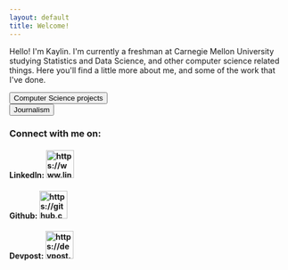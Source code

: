 ```yaml
---
layout: default
title: Welcome!
---
```

<style>
    /* input[type=button]{
        background-color: #4CAF50;
        outline: black
        /* color: black */
    } */
    .link{
        background-color: white
        outline: black
        font-size: 18em
        padding: 2em
    }
</style>
Hello! I'm Kaylin. I'm currently a freshman at Carnegie Mellon University studying Statistics and Data Science, and other computer science related things. Here you'll find a little more about me, and some of the work that I've done.

<!-- https://stackoverflow.com/questions/2906582/how-to-create-an-html-button-that-acts-like-a-link -->
<button onclick="window.location.href='/projects'" class="link">Computer Science projects</button>
<br>
<button onclick="window.location.href='/journalism'" class="link">Journalism</button>
<!-- <h2><a href="https://kaylinli.github.io/projects">CS projects</a><h2> -->
<!-- <h2><a href="https://kaylinli.github.io/journalism">Journalism</a><h2> -->

<h3>Connect with me on:</h3>
<h4>LinkedIn: 
<a href="https://www.linkedin.com/in/kaylinli">
    <img src="https://content.linkedin.com/content/dam/me/business/en-us/amp/brand-site/v2/bg/LI-Logo.svg.original.svg" alt="https://www.linkedin.com/in/kaylinli" width="50">
</a></h4>

<h4>Github: 
<a href="https://github.com/kaylinli"> 
    <img src="https://github.githubassets.com/images/modules/logos_page/GitHub-Logo.png" alt="https://github.com/kaylinli" width="50">
</a></h4>
<h4>Devpost: 
<a href="https://devpost.com/kaylinli"> 
    <img src="https://devpost-challengepost.netdna-ssl.com/assets/reimagine2/devpost-logo-646bdf6ac6663230947a952f8d354cad.svg" alt="https://devpost.com/kaylinli" width="50">
</a></h4>
